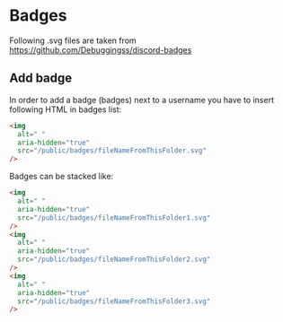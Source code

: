 # Badges

Following .svg files are taken from https://github.com/Debuggingss/discord-badges

## Add badge

In order to add a badge (badges) next to a username you have to insert following HTML in badges list:

```html
<img
  alt=" "
  aria-hidden="true"
  src="/public/badges/fileNameFromThisFolder.svg"
/>
```

Badges can be stacked like:

```html
<img
  alt=" "
  aria-hidden="true"
  src="/public/badges/fileNameFromThisFolder1.svg"
/>
<img
  alt=" "
  aria-hidden="true"
  src="/public/badges/fileNameFromThisFolder2.svg"
/>
<img
  alt=" "
  aria-hidden="true"
  src="/public/badges/fileNameFromThisFolder3.svg"
/>
```
